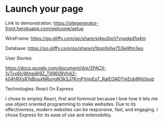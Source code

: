 # Launch your page

Link to demonstration: https://sitegenerator-front.herokuapp.com/welcome/setup

WireFrame: https://go.gliffy.com/go/share/sj4eu0xct7vypdgd1q4m

Database: https://go.gliffy.com/go/share/s1bnp0p1w753ie9fm3eo

User Stories:  

https://docs.google.com/document/d/e/2PACX-1vTvx6IvWmei8j9Z_T9960RVhA2-k04hRXs87eBouxNRungN3kSJ7KrnPVnpEuT_RaIEOADTrkEob8NV/pub

Technologies: React On Express

I chose to employ React, first and foremost because I love how it lets me use object oriented programming to make websites. Due to its effectiveness, modern websites can be responsive, fast, and engaging. I chose Express for its ease of use and extensibility.
